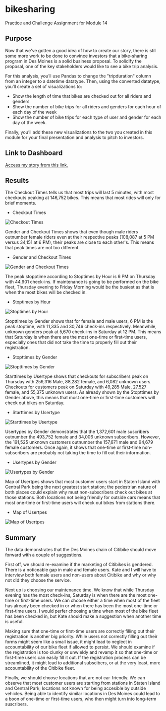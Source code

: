 # bikesharing
Practice and Challenge Assignment for Module 14

## Purpose
Now that we've gotten a good idea of how to create our story, there is still some more work to be done to convince investors that a bike-sharing program in Des Moines is a solid business proposal. To solidify the proposal, one of the key stakeholders would like to see a bike trip analysis.

For this analysis, you’ll use Pandas to change the "tripduration" column from an integer to a datetime datatype. Then, using the converted datatype, you’ll create a set of visualizations to:

* Show the length of time that bikes are checked out for all riders and genders
* Show the number of bike trips for all riders and genders for each hour of each day of the week
* Show the number of bike trips for each type of user and gender for each day of the week.

Finally, you’ll add these new visualizations to the two you created in this module for your final presentation and analysis to pitch to investors.


## Link to Dashboard
[Access my story from this link.](https://public.tableau.com/views/bikesharing_16434877477600/CitibikeReport?:language=en-US&publish=yes&:display_count=n&:origin=viz_share_link)


## Results
The Checkout Times tells us that most trips will last 5 minutes, with most checkouts peaking at 146,752 bikes. This means that most rides will only for brief moments.

* Checkout Times

![Checkout Times](https://github.com/Itgotworse26/bikesharing/blob/main/Images/Story%201%20Checkout%20Times.png)


Gender and Checkout Times shows that even though male riders outnumber female riders even at their respective peaks (108,087 at 5 PM versus 34,151 at 6 PM), their peaks are close to each other's. This means that peak times are not too different.

* Gender and Checkout Times

![Gender and Checkout Times](https://github.com/Itgotworse26/bikesharing/blob/main/Images/Story%202%20Gender%20and%20Checkout%20Times.png)


The peak stopptime according to Stoptimes by Hour is 6 PM on Thursday with 44,901 check-ins. If maintenance is going to be performed on the bike fleet, Thursday evening to Friday Morning would be the busiest as that is when the most bikes will be checked in.

* Stoptimes by Hour

![Stoptimes by Hour](https://github.com/Itgotworse26/bikesharing/blob/main/Images/Story%203%20Stoptimes%20by%20Hour.png)


Stopttimes by Gender shows that for female and male users, 6 PM is the peak stoptime, with 11,335 and 30,746 check-ins respectively. Meanwhile, unknown genders peak at 5,670 check-ins in Saturday at 12 PM. This means that Saturday is when there are the most one-time or first-time users, especially ones that did not take the time to properly fill out their registration.

* Stopttimes by Gender

![Stopttimes by Gender](https://github.com/Itgotworse26/bikesharing/blob/main/Images/Story%204%20Stoptimes%20by%20Gender.png)


Starttimes by Usertype shows that checkouts for subscribers peak on Thursday with 259,316 Male, 88,282 female, and 6,082 unknown users.  Checkouts for customers peak on Saturday with 49,285 Male, 27,527 female, and 55,375 unknown users. As already shown by the Stopttimes by Gender above, this means that most one-time or first-time customers will check out bikes on Saturday. 

* Starttimes by Usertype

![Starttimes by Usertype](https://github.com/Itgotworse26/bikesharing/blob/main/Images/Story%205%20Starttimes%20by%20Usertype.png)


Usertypes by Gender demonstrates that the 1,372,601 male suscribers outnumber the 493,752 female and 34,006 unknown subscribers. However, the 191,525 unknown customers outnumber the 157,671 male and 94,679 female customers. Once again, it shows that one-time or first-time non-subscribers are probably not taking the time to fill out their information.

* Usertypes by Gender

![Usertypes by Gender](https://github.com/Itgotworse26/bikesharing/blob/main/Images/Story%206%20Usertypes%20by%20Gender.png)


Map of Usertpes shows that most customer users start in Staten Island with Central Park being the next greatest start station; the pedestrian nature of both places could explain why must non-subscribers check out bikes at those stations. Both locations not being friendly for outside cars means that most one-time or first-time users will check out bikes from stations there. 

* Map of Usertpes

![Map of Usertpes](https://github.com/Itgotworse26/bikesharing/blob/main/Images/Story%207%20Map%20of%20Usertypes.png)


## Summary
The data demonstrates that the Des Moines chain of Citibike should move forward with a couple of suggestions.

First off, we should re-examine if the marketing of Citibikes is gendered. There is a noticeable gap in male and female users. Kate and I will have to interview both female users and non-users about Citibike and why or why not did they choose the service. 

Next up is choosing our maintenance time. We know that while Thursday evening has the most check-ins, Saturday is when there are the most one-time or first-time users. We can choose either a time when most of the fleet has already been checked in or when there has been the most one-time or first-time users. I would perfer choosing a time when most of the bike fleet has been checked in, but Kate should make a suggestion when another time is useful.

Making sure that one-time or first-time users are correctly filling out their registration is another big priority. While users not correctly filling out their forms might seem like a small issue, it might lead to neglect in accountability of our bike fleet if allowed to persist. We should examine if the registration is too clunky or unwieldy and revamp it so that one-time or first-time users can easily fill it out. If the registration process can be streamlined, it might lead to additional subscibers, or at the very least, more accountability of the Citibike fleet. 

Finally, we should choose locations that are not car-friendly. We can observe that most customer users are starting from stations in Staten Island and Central Park; locations not known for being accesible by outside vehicles. Being able to identify similar locations in Des Moines could lead to a boon of one-time or first-time users, who then might turn into long-term suscribers.  